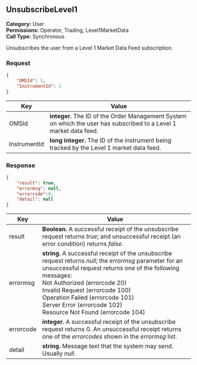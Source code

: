 ## UnsubscribeLevel1

**Category:** User<br />
**Permissions:** Operator, Trading, Level1MarketData<br />
**Call Type:** Synchronous

Unsubscribes the user from a Level 1 Market Data Feed subscription.

### Request

```json
{
	"OMSId": 1,
	"InstrumentId": 1
}
```

| Key       | Value                                                        |
| ------------ | ------------------------------------------------------------ |
| OMSId        | **integer.** The ID of the Order Management System on which the user has subscribed to a Level 1 market data feed. |
| InstrumentId | **long integer.** The ID of the instrument being tracked by the Level 1 market data feed. |

### Response

```json
{
	"result": true,
	"errormsg": null,
	"errorcode":0,
	"detail": null
}
```

| Key    | Value                                                        |
| --------- | ------------------------------------------------------------ |
| result    | **Boolean.** A successful receipt of the unsubscribe request returns *true*; and unsuccessful receipt (an error condition) returns *false*. |
| errormsg  | **string.** A successful receipt of the unsubscribe request returns *null*; the *errormsg* parameter for an unsuccessful request returns one of the following messages:<br />Not Authorized (errorcode 20)<br />Invalid Request (errorcode 100)<br />Operation Failed (errorcode 101)<br />Server Error (errorcode 102)<br />Resource Not Found (errorcode 104) |
| errorcode | **integer.** A successful receipt of the unsubscribe request returns 0. An unsuccessful receipt returns one of the *errorcodes* shown in the *errormsg* list. |
| detail    | **string.** Message text that the system may send. Usually *null*. |


